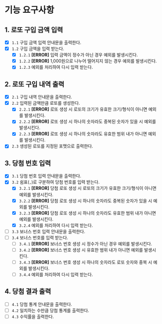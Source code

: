# 기능 요구사항

## 1. 로또 구입 금액 입력
- [x] `1.1` 구입 금액 입력 안내문을 출력한다.
- [x] `1.2` 구입 금액을 입력 받는다.
  - [x] `1.2.1` **[ERROR]** 입력 금액이 정수가 아닌 경우 예외를 발생시킨다. 
  - [x] `1.2.2` **[ERROR]** 1,000원으로 나누어 떨어지지 않는 경우 예외를 발생시킨다.
  - [x] `1.2.3` 예외를 처리하여 다시 입력 받는다.

## 2. 로또 구입 내역 출력
- [x] `2.1` 구입 내역 안내문을 출력한다.
- [x] `2.2` 입력된 금액만큼 로또를 생성한다.
  - [x] `2.2.1` **[ERROR]** 로또 생성 시 로또의 크기가 유효한 크기/형식이 아니면 예외를 발생시킨다.
  - [x] `2.2.2` **[ERROR]** 로또 생성 시 하나의 숫자라도 중복된 숫자가 있을 시 예외를 발생시킨다.
  - [x] `2.2.3` **[ERROR]** 로또 생성 시 하나의 숫자라도 유효한 범위 내가 아니면 예외를 발생시킨다.
- [x] `2.3` 생성된 로또를 지정된 포맷으로 출력한다.

## 3. 당첨 번호 입력
- [x] `3.1` 당첨 번호 입력 안내문을 출력한다.
- [x] `3.2` 쉼표(`,`)로 구분하여 당첨 번호를 입력 받는다.
  - [x] `3.2.1` **[ERROR]** 당첨 로또 생성 시 로또의 크기가 유효한 크기/형식이 아니면 예외를 발생시킨다. 
  - [x] `3.2.2` **[ERROR]** 당첨 로또 생성 시 하나의 숫자라도 중복된 숫자가 있을 시 예외를 발생시킨다.
  - [x] `3.2.3` **[ERROR]** 당첨 로또 생성 시 하나의 숫자라도 유효한 범위 내가 아니면 예외를 발생시킨다.
  - [x] `3.2.4` 예외를 처리하여 다시 입력 받는다.
- [ ] `3.3` 보너스 번호 입력 안내문을 출력한다.
- [ ] `3.4` 보너스 번호를 입력 받는다.
  - [ ] `3.4.1` **[ERROR]** 보너스 번호 생성 시 정수가 아닌 경우 예외를 발생시킨다.
  - [ ] `3.4.2` **[ERROR]** 보너스 번호 생성 시 유효한 범위 내가 아니면 예외를 발생시킨다.
  - [ ] `3.4.3` **[ERROR]** 보너스 번호 생성 시 하나의 숫자라도 로또 숫자와 중복 시 예외를 발생시킨다.
  - [ ] `3.4.4` 예외를 처리하여 다시 입력 받는다.

## 4. 당첨 결과 출력
- [ ] `4.1` 당첨 통계 안내문을 출력한다.
- [ ] `4.2` 일치하는 수만큼 당첨 통계를 출력한다.
- [ ] `4.3` 수익률을 출력한다.
